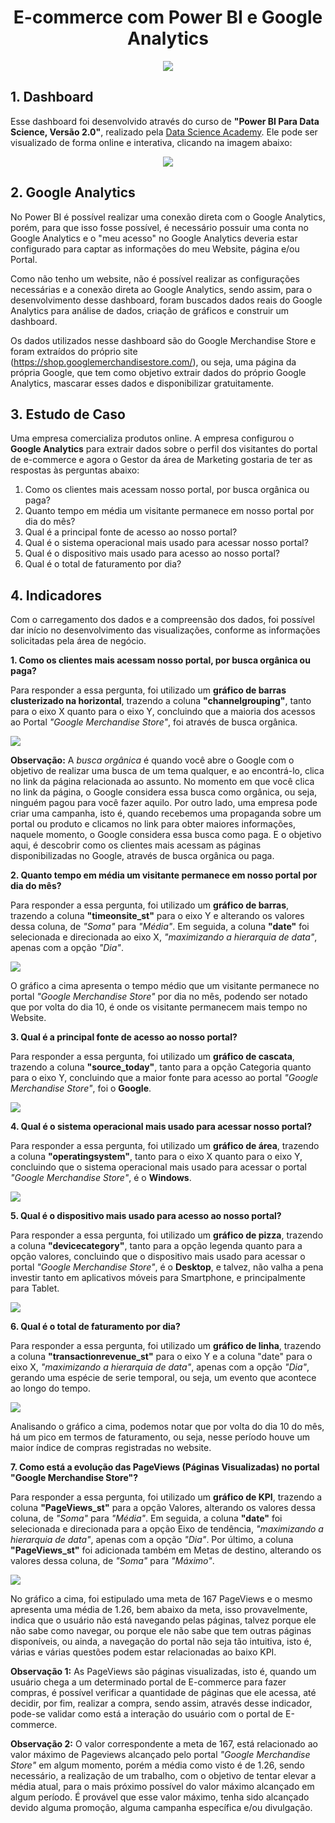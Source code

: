 <h1 align="center">E-commerce com Power BI e Google Analytics</h1>
 
<p align="center">
  <img src="https://user-images.githubusercontent.com/102304054/175793172-455cc61c-8430-41f8-a65f-adec66196128.png">
</p>

## 1. Dashboard

Esse dashboard foi desenvolvido através do curso de **"Power BI Para Data Science, Versão 2.0"**, realizado pela [Data Science Academy](https://www.datascienceacademy.com.br/). Ele pode ser visualizado de forma online e interativa, clicando na imagem abaixo:

<p align="center">
<a href="https://app.powerbi.com/view?r=eyJrIjoiZTM2NDI0MGMtNjJiNC00NzllLWIxNjktMGQ1MmYwMGU1M2VlIiwidCI6IjhlNDJlNTBlLTNkMWEtNDAzYy04ZWZmLTU4OGJkOGQxMjk5ZiJ9"><img src="https://user-images.githubusercontent.com/102304054/175793174-e2ba04ee-831c-4b8c-84a2-40b5a095787c.png"></a>
</p>

## 2. Google Analytics

No Power BI é possível realizar uma conexão direta com o Google Analytics, porém, para que isso fosse possível, é necessário possuir uma conta no Google Analytics e o "meu acesso" no Google Analytics deveria estar configurado para captar as informações do meu Website, página e/ou Portal.

Como não tenho um website, não é possível realizar as configurações necessárias e a conexão direta ao Google Analytics, sendo assim, para o desenvolvimento desse dashboard, foram buscados dados reais do Google Analytics para análise de dados, criação de gráficos e construir um dashboard.

Os dados utilizados nesse dashboard são do Google Merchandise Store e foram extraídos do próprio site (https://shop.googlemerchandisestore.com/), ou seja, uma página da própria Google, que tem como objetivo extrair dados do próprio Google Analytics, mascarar esses dados e disponibilizar gratuitamente. 

## 3. Estudo de Caso

Uma empresa comercializa produtos online. A empresa configurou o **Google Analytics** para extrair dados sobre o perfil dos visitantes do portal de e-commerce e agora o Gestor da área de Marketing gostaria de ter as respostas às perguntas abaixo:

1. Como os clientes mais acessam nosso portal, por busca orgânica ou paga?
2. Quanto tempo em média um visitante permanece em nosso portal por dia do mês?
3. Qual é a principal fonte de acesso ao nosso portal?
4. Qual é o sistema operacional mais usado para acessar nosso portal?
5. Qual é o dispositivo mais usado para acesso ao nosso portal?
6. Qual é o total de faturamento por dia?

## 4. Indicadores

Com o carregamento dos dados e a compreensão dos dados, foi possível dar início no desenvolvimento das visualizações, conforme as informações solicitadas pela área de negócio.

**1. Como os clientes mais acessam nosso portal, por busca orgânica ou paga?**

Para responder a essa pergunta, foi utilizado um **gráfico de barras clusterizado na horizontal**, trazendo a coluna **"channelgrouping"**, tanto para o eixo X quanto para o eixo Y, concluindo que a maioria dos acessos ao Portal *"Google Merchandise Store"*, foi através de busca orgânica.

<img src="https://user-images.githubusercontent.com/102304054/175793176-94b13ef4-8160-4c6a-8412-9c2758d4f6df.png"/><a>
</p>

**Observação:** A *busca orgânica* é quando você abre o Google com o objetivo de realizar uma busca de um tema qualquer, e ao encontrá-lo, clica no link da página relacionada ao assunto. No momento em que você clica no link da página, o Google considera essa busca como orgânica, ou seja, ninguém pagou para você fazer aquilo. Por outro lado, uma empresa pode criar uma campanha, isto é, quando recebemos uma propaganda sobre um portal ou produto e clicamos no link para obter maiores informações, naquele momento, o Google considera essa busca como paga. E o objetivo aqui, é descobrir como os clientes mais acessam as páginas disponibilizadas no Google, através de busca orgânica ou paga.

**2. Quanto tempo em média um visitante permanece em nosso portal por dia do mês?**

Para responder a essa pergunta, foi utilizado um **gráfico de barras**, trazendo a coluna **"timeonsite_st"** para o eixo Y e alterando os valores dessa coluna, de *"Soma"* para *"Média"*. Em seguida, a coluna **"date"** foi selecionada e direcionada ao eixo X,  *"maximizando a hierarquia de data"*, apenas com a opção *"Dia"*.

<img src="https://user-images.githubusercontent.com/102304054/175793181-fdddde8e-b8af-4c6b-8ddd-1b59b6d26f56.png"/><a>
</p>

O gráfico a cima apresenta o tempo médio que um visitante permanece no portal *"Google Merchandise Store"* por dia no mês, podendo ser notado que por volta do dia 10, é onde os visitante permanecem mais tempo no Website.

**3. Qual é a principal fonte de acesso ao nosso portal?**

Para responder a essa pergunta, foi utilizado um **gráfico de cascata**, trazendo a coluna **"source_today"**, tanto para a opção Categoria quanto para o eixo Y, concluindo que a maior fonte para acesso ao portal *"Google Merchandise Store"*, foi o **Google**.

<img src="https://user-images.githubusercontent.com/102304054/175793186-54dbe2a3-7096-41f8-ba42-f722e9f492ca.png"/><a>
</p>

**4. Qual é o sistema operacional mais usado para acessar nosso portal?**

Para responder a essa pergunta, foi utilizado um **gráfico de área**, trazendo a coluna **"operatingsystem"**, tanto para o eixo X quanto para o eixo Y, concluindo que o sistema operacional mais usado para acessar o portal *"Google Merchandise Store"*, é o **Windows**.

<img src="https://user-images.githubusercontent.com/102304054/175793187-f36e4fd7-2161-4d1c-b90c-f8fb533a2173.png"/><a>
</p>

**5. Qual é o dispositivo mais usado para acesso ao nosso portal?**

Para responder a essa pergunta, foi utilizado um **gráfico de pizza**, trazendo a coluna **"devicecategory"**, tanto para a opção legenda quanto para a opção valores, concluindo que o dispositivo mais usado para acessar o portal *"Google Merchandise Store"*, é o **Desktop**, e talvez, não valha a pena investir tanto em aplicativos móveis para Smartphone, e principalmente para Tablet.

<img src="https://user-images.githubusercontent.com/102304054/175793188-afeb346e-1ef6-4f1c-a3fd-089c276d837a.png"/><a>
</p>

**6. Qual é o total de faturamento por dia?**

Para responder a essa pergunta, foi utilizado um **gráfico de linha**, trazendo a coluna **"transactionrevenue_st"** para o eixo Y e a coluna "date" para o eixo X, *"maximizando a hierarquia de data"*, apenas com a opção *"Dia"*, gerando uma espécie de serie temporal, ou seja, um evento que acontece ao longo do tempo.

<img src="https://user-images.githubusercontent.com/102304054/175793190-db13c13f-b0d8-4533-a998-a01f18bbc9eb.png"/><a>
</p>

Analisando o gráfico a cima, podemos notar que por volta do dia 10 do mês, há um pico em termos de faturamento, ou seja, nesse período houve um maior índice de compras registradas no website.

**7. Como está a evolução das PageViews (Páginas Visualizadas) no portal  "Google Merchandise Store"?**

Para responder a essa pergunta, foi utilizado um **gráfico de KPI**, trazendo a coluna **"PageViews_st"** para a opção Valores, alterando os valores dessa coluna, de *"Soma"* para *"Média"*. Em seguida, a coluna **"date"** foi selecionada e direcionada para a opção Eixo de tendência, *"maximizando a hierarquia de data"*, apenas com a opção *"Dia"*. Por último, a coluna **"PageViews_st"** foi adicionada também em Metas de destino, alterando os valores dessa coluna, de *"Soma"* para *"Máximo"*.

<img src="https://user-images.githubusercontent.com/102304054/175793191-3bcaac1d-1e37-4560-ad00-ccb630776d66.png"/><a>
</p>

No gráfico a cima, foi estipulado uma meta de 167 PageViews e o mesmo apresenta uma média de 1.26, bem abaixo da meta, isso provavelmente, indica que o usuário não está navegando pelas páginas, talvez porque ele não sabe como navegar, ou porque ele não sabe que tem outras páginas disponíveis, ou ainda, a navegação do portal não seja tão intuitiva, isto é, várias e várias questões podem estar relacionadas ao baixo KPI.

**Observação 1:** As PageViews são páginas visualizadas, isto é, quando um usuário chega a um determinado portal de E-commerce para fazer compras, é possível verificar a quantidade de páginas que ele acessa, até decidir, por fim, realizar a compra, sendo assim, através desse indicador, pode-se validar como está a interação do usuário com o portal de E-commerce.

**Observação 2:** O valor correspondente a meta de 167, está relacionado ao valor máximo de Pageviews  alcançado pelo  portal *"Google Merchandise Store"* em algum momento, porém a média como visto é de 1.26, sendo necessário, a realização de um trabalho, com o objetivo de tentar elevar a média atual, para o mais próximo possível do valor máximo alcançado em algum período. É provável que esse valor máximo, tenha sido alcançado devido alguma promoção, alguma campanha específica e/ou divulgação.
